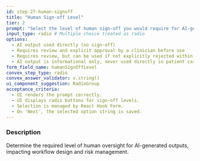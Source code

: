 ```yaml
---
id: step-27-human-signoff
title: "Human Sign-off Level"
tier: 2
prompt: "Select the level of human sign-off you would require for AI-generated content (e.g., draft notes, summaries)."
input_type: radio # Multiple choice treated as radio
options:
  - AI output used directly (no sign-off)
  - Requires review and explicit approval by a clinician before use
  - Requires review, but can be used if not explicitly rejected within X time
  - AI output is informational only, never used directly in patient care/record
form_field_name: humanSignOffLevel
convex_step_type: radio
convex_answer_validator: v.string()
ui_component_suggestion: RadioGroup
acceptance_criteria:
  - UI renders the prompt correctly.
  - UI displays radio buttons for sign-off levels.
  - Selection is managed by React Hook Form.
  - On 'Next', the selected option string is saved.
---
```


### Description

Determine the required level of human oversight for AI-generated outputs, impacting workflow design and risk management. 